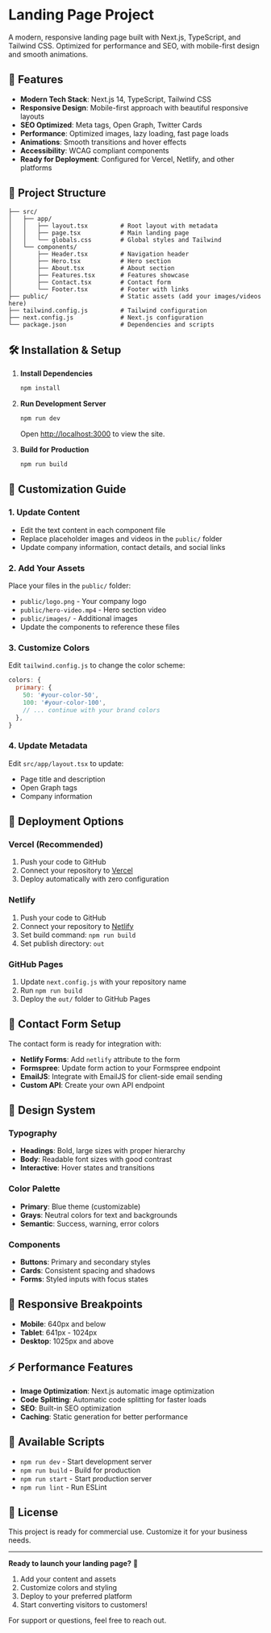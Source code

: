 # Landing Page Project

A modern, responsive landing page built with Next.js, TypeScript, and Tailwind CSS. Optimized for performance and SEO, with mobile-first design and smooth animations.

## 🚀 Features

- **Modern Tech Stack**: Next.js 14, TypeScript, Tailwind CSS
- **Responsive Design**: Mobile-first approach with beautiful responsive layouts
- **SEO Optimized**: Meta tags, Open Graph, Twitter Cards
- **Performance**: Optimized images, lazy loading, fast page loads
- **Animations**: Smooth transitions and hover effects
- **Accessibility**: WCAG compliant components
- **Ready for Deployment**: Configured for Vercel, Netlify, and other platforms

## 📁 Project Structure

```
├── src/
│   ├── app/
│   │   ├── layout.tsx         # Root layout with metadata
│   │   ├── page.tsx           # Main landing page
│   │   └── globals.css        # Global styles and Tailwind
│   └── components/
│       ├── Header.tsx         # Navigation header
│       ├── Hero.tsx           # Hero section
│       ├── About.tsx          # About section
│       ├── Features.tsx       # Features showcase
│       ├── Contact.tsx        # Contact form
│       └── Footer.tsx         # Footer with links
├── public/                    # Static assets (add your images/videos here)
├── tailwind.config.js         # Tailwind configuration
├── next.config.js             # Next.js configuration
└── package.json               # Dependencies and scripts
```

## 🛠️ Installation & Setup

1. **Install Dependencies**
   ```bash
   npm install
   ```

2. **Run Development Server**
   ```bash
   npm run dev
   ```
   Open [http://localhost:3000](http://localhost:3000) to view the site.

3. **Build for Production**
   ```bash
   npm run build
   ```

## 📝 Customization Guide

### 1. Update Content
- Edit the text content in each component file
- Replace placeholder images and videos in the `public/` folder
- Update company information, contact details, and social links

### 2. Add Your Assets
Place your files in the `public/` folder:
- `public/logo.png` - Your company logo
- `public/hero-video.mp4` - Hero section video
- `public/images/` - Additional images
- Update the components to reference these files

### 3. Customize Colors
Edit `tailwind.config.js` to change the color scheme:
```javascript
colors: {
  primary: {
    50: '#your-color-50',
    100: '#your-color-100',
    // ... continue with your brand colors
  },
}
```

### 4. Update Metadata
Edit `src/app/layout.tsx` to update:
- Page title and description
- Open Graph tags
- Company information

## 🚀 Deployment Options

### Vercel (Recommended)
1. Push your code to GitHub
2. Connect your repository to [Vercel](https://vercel.com)
3. Deploy automatically with zero configuration

### Netlify
1. Push your code to GitHub
2. Connect your repository to [Netlify](https://netlify.com)
3. Set build command: `npm run build`
4. Set publish directory: `out`

### GitHub Pages
1. Update `next.config.js` with your repository name
2. Run `npm run build`
3. Deploy the `out/` folder to GitHub Pages

## 📧 Contact Form Setup

The contact form is ready for integration with:
- **Netlify Forms**: Add `netlify` attribute to the form
- **Formspree**: Update form action to your Formspree endpoint
- **EmailJS**: Integrate with EmailJS for client-side email sending
- **Custom API**: Create your own API endpoint

## 🎨 Design System

### Typography
- **Headings**: Bold, large sizes with proper hierarchy
- **Body**: Readable font sizes with good contrast
- **Interactive**: Hover states and transitions

### Color Palette
- **Primary**: Blue theme (customizable)
- **Grays**: Neutral colors for text and backgrounds
- **Semantic**: Success, warning, error colors

### Components
- **Buttons**: Primary and secondary styles
- **Cards**: Consistent spacing and shadows
- **Forms**: Styled inputs with focus states

## 📱 Responsive Breakpoints

- **Mobile**: 640px and below
- **Tablet**: 641px - 1024px
- **Desktop**: 1025px and above

## ⚡ Performance Features

- **Image Optimization**: Next.js automatic image optimization
- **Code Splitting**: Automatic code splitting for faster loads
- **SEO**: Built-in SEO optimization
- **Caching**: Static generation for better performance

## 🔧 Available Scripts

- `npm run dev` - Start development server
- `npm run build` - Build for production
- `npm run start` - Start production server
- `npm run lint` - Run ESLint

## 📄 License

This project is ready for commercial use. Customize it for your business needs.

---

**Ready to launch your landing page?** 🚀

1. Add your content and assets
2. Customize colors and styling
3. Deploy to your preferred platform
4. Start converting visitors to customers!

For support or questions, feel free to reach out.